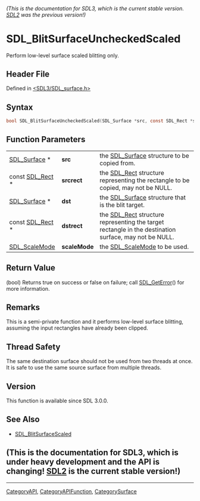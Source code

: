 ###### (This is the documentation for SDL3, which is the current stable version. [SDL2](https://wiki.libsdl.org/SDL2/) was the previous version!)
# SDL_BlitSurfaceUncheckedScaled

Perform low-level surface scaled blitting only.

## Header File

Defined in [<SDL3/SDL_surface.h>](https://github.com/libsdl-org/SDL/blob/main/include/SDL3/SDL_surface.h)

## Syntax

```c
bool SDL_BlitSurfaceUncheckedScaled(SDL_Surface *src, const SDL_Rect *srcrect, SDL_Surface *dst, const SDL_Rect *dstrect, SDL_ScaleMode scaleMode);
```

## Function Parameters

|                                |               |                                                                                                                   |
| ------------------------------ | ------------- | ----------------------------------------------------------------------------------------------------------------- |
| [SDL_Surface](SDL_Surface) *   | **src**       | the [SDL_Surface](SDL_Surface) structure to be copied from.                                                       |
| const [SDL_Rect](SDL_Rect) *   | **srcrect**   | the [SDL_Rect](SDL_Rect) structure representing the rectangle to be copied, may not be NULL.                      |
| [SDL_Surface](SDL_Surface) *   | **dst**       | the [SDL_Surface](SDL_Surface) structure that is the blit target.                                                 |
| const [SDL_Rect](SDL_Rect) *   | **dstrect**   | the [SDL_Rect](SDL_Rect) structure representing the target rectangle in the destination surface, may not be NULL. |
| [SDL_ScaleMode](SDL_ScaleMode) | **scaleMode** | the [SDL_ScaleMode](SDL_ScaleMode) to be used.                                                                    |

## Return Value

(bool) Returns true on success or false on failure; call
[SDL_GetError](SDL_GetError)() for more information.

## Remarks

This is a semi-private function and it performs low-level surface blitting,
assuming the input rectangles have already been clipped.

## Thread Safety

The same destination surface should not be used from two threads at once.
It is safe to use the same source surface from multiple threads.

## Version

This function is available since SDL 3.0.0.

## See Also

- [SDL_BlitSurfaceScaled](SDL_BlitSurfaceScaled)


## (This is the documentation for SDL3, which is under heavy development and the API is changing! [SDL2](https://wiki.libsdl.org/SDL2/) is the current stable version!)



----
[CategoryAPI](CategoryAPI), [CategoryAPIFunction](CategoryAPIFunction), [CategorySurface](CategorySurface)

